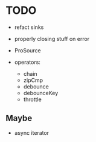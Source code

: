 # TODO

- refact sinks

- properly closing stuff on error

- ProSource

- operators:

  - chain
  - zipCmp
  - debounce
  - debounceKey
  - throttle

## Maybe

- async iterator
